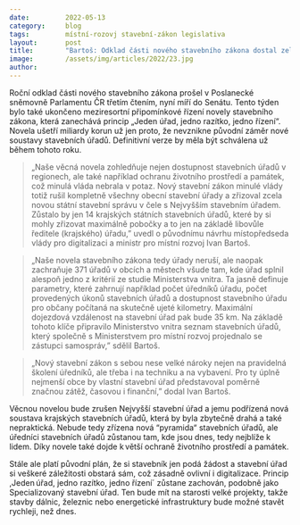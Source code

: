 ```yaml
---
date:         2022-05-13
category:     blog
tags:         místní-rozovj stavební-zákon legislativa
layout:       post
title:        "Bartoš: Odklad části nového stavebního zákona dostal zelenou. Zabráníme chaosu a zachráníme 371 stavebních úřadů v obcích"
image:        /assets/img/articles/2022/23.jpg
author:       
---
```




Roční odklad části nového stavebního zákona prošel v Poslanecké sněmovně Parlamentu ČR třetím čtením, nyní míří do Senátu. Tento týden bylo také ukončeno meziresortní připomínkové řízení novely stavebního zákona, která zanechává princip „Jeden úřad, jedno razítko, jedno řízení“. Novela ušetří miliardy korun už jen proto, že nevznikne původní záměr nové soustavy stavebních úřadů. Definitivní verze by měla být schválena už během tohoto roku. 

> „Naše věcná novela zohledňuje nejen dostupnost stavebních úřadů v regionech, ale také například ochranu životního prostředí a památek, což minulá vláda nebrala v potaz. Nový stavební zákon minulé vlády totiž rušil kompletně všechny obecní stavební úřady a zřizoval zcela novou státní stavební správu v čele s Nejvyšším stavebním úřadem. Zůstalo by jen 14 krajských státních stavebních úřadů, které by si mohly zřizovat maximálně pobočky a to jen na základě libovůle ředitele (krajského) úřadu,” uvedl o původnímu návrhu místopředseda vlády pro digitalizaci a ministr pro místní rozvoj Ivan Bartoš.

> „Naše novela stavebního zákona tedy úřady neruší, ale naopak zachraňuje 371 úřadů v obcích a městech všude tam, kde úřad splnil alespoň jedno z kritérií ze studie Ministerstva vnitra. Ta jasně definuje parametry, které zahrnují například počet úředníků úřadu, počet provedených úkonů stavebních úřadů a dostupnost stavebního úřadu pro občany počítaná na skutečně ujeté kilometry. Maximální dojezdová vzdálenost na stavební úřad pak bude 35 km. Na základě tohoto klíče připravilo Ministerstvo vnitra seznam stavebních úřadů, který společně s Ministerstvem pro místní rozvoj projednalo se zástupci samospráv,” sdělil Bartoš. 

> „Nový stavební zákon s sebou nese velké nároky nejen na pravidelná školení úředníků, ale třeba i na techniku a na vybavení. Pro ty úplně nejmenší obce by vlastní stavební úřad představoval poměrně značnou zátěž, časovou i finanční,” dodal Ivan Bartoš.

Věcnou novelou bude zrušen Nejvyšší stavební úřad a jemu podřízená nová soustava krajských stavebních úřadů, která by byla zbytečně drahá a také nepraktická. Nebude tedy zřízena nová “pyramida“ stavebních úřadů, ale úředníci stavebních úřadů zůstanou tam, kde jsou dnes, tedy nejblíže k lidem. Díky novele také dojde k větší ochraně životního prostředí a památek. 

Stále ale platí původní plán, že si stavebník jen podá žádost a stavební úřad si veškeré záležitosti obstará sám, což zásadně ovlivní i digitalizace. Princip ,Jeden úřad, jedno razítko, jedno řízení´ zůstane zachován, podobně jako Specializovaný stavební úřad. Ten bude mít na starosti velké projekty, takže stavby dálnic, železnic nebo energetické infrastruktury bude možné stavět rychleji, než dnes. 
